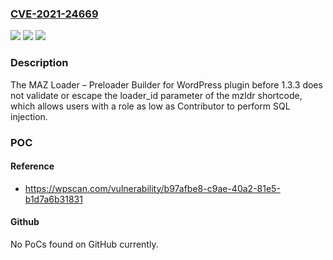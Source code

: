 ### [CVE-2021-24669](https://cve.mitre.org/cgi-bin/cvename.cgi?name=CVE-2021-24669)
![](https://img.shields.io/static/v1?label=Product&message=MAZ%20Loader%20%E2%80%93%20Preloader%20Builder%20for%20WordPress&color=blue)
![](https://img.shields.io/static/v1?label=Version&message=1.3.3%3C%201.3.3%20&color=brighgreen)
![](https://img.shields.io/static/v1?label=Vulnerability&message=CWE-89%20SQL%20Injection&color=brighgreen)

### Description

The MAZ Loader – Preloader Builder for WordPress plugin before 1.3.3 does not validate or escape the loader_id parameter of the mzldr shortcode, which allows users with a role as low as Contributor to perform SQL injection.

### POC

#### Reference
- https://wpscan.com/vulnerability/b97afbe8-c9ae-40a2-81e5-b1d7a6b31831

#### Github
No PoCs found on GitHub currently.

